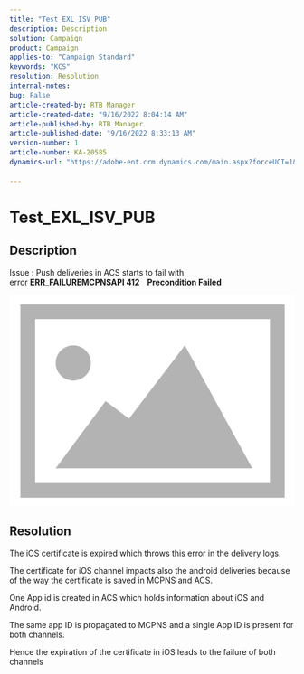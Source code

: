 ```yaml
---
title: "Test_EXL_ISV_PUB"
description: Description
solution: Campaign
product: Campaign
applies-to: "Campaign Standard"
keywords: "KCS"
resolution: Resolution
internal-notes: 
bug: False
article-created-by: RTB Manager
article-created-date: "9/16/2022 8:04:14 AM"
article-published-by: RTB Manager
article-published-date: "9/16/2022 8:33:13 AM"
version-number: 1
article-number: KA-20585
dynamics-url: "https://adobe-ent.crm.dynamics.com/main.aspx?forceUCI=1&pagetype=entityrecord&etn=knowledgearticle&id=19aa6320-9635-ed11-9db1-000d3a5c1bcc"

---
```

# Test_EXL_ISV_PUB

## Description

 
Issue : Push deliveries in ACS starts to fail with error <b>ERR_FAILUREMCPNSAPI 412    Precondition Failed </b>
 
![](assets/___276b812e-9a35-ed11-9db1-000d3a5c1bcc___.png)
 

 

## Resolution


The iOS certificate is expired which throws this error in the delivery logs.

The certificate for iOS channel impacts also the android deliveries because of the way the certificate is saved in MCPNS and ACS.

One App id is created in ACS which holds information about iOS and Android.

The same app ID is propagated to MCPNS and a single App ID is present for both channels.

Hence the expiration of the certificate in iOS leads to the failure of both channels
